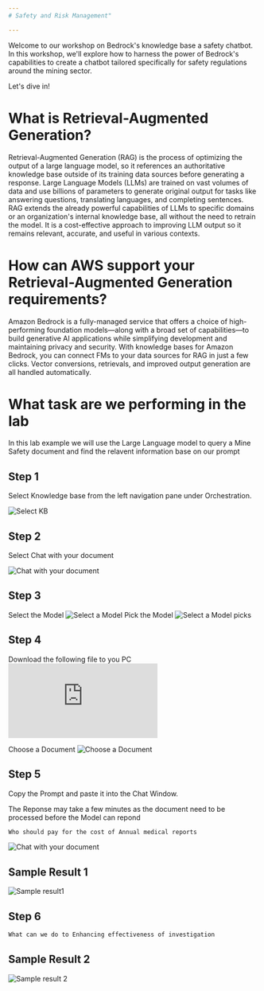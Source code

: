 ```yaml
---
# Safety and Risk Management"

---
```



Welcome to our workshop on Bedrock's knowledge base a safety chatbot. In this workshop, we'll explore how to harness the power of Bedrock's capabilities to create a chatbot tailored specifically for safety regulations around the mining sector.

Let's dive in!

# What is Retrieval-Augmented Generation?
Retrieval-Augmented Generation (RAG) is the process of optimizing the output of a large language model, so it references an authoritative knowledge base outside of its training data sources before generating a response. Large Language Models (LLMs) are trained on vast volumes of data and use billions of parameters to generate original output for tasks like answering questions, translating languages, and completing sentences. RAG extends the already powerful capabilities of LLMs to specific domains or an organization's internal knowledge base, all without the need to retrain the model. It is a cost-effective approach to improving LLM output so it remains relevant, accurate, and useful in various contexts.

# How can AWS support your Retrieval-Augmented Generation requirements?
Amazon Bedrock is a fully-managed service that offers a choice of high-performing foundation models—along with a broad set of capabilities—to build generative AI applications while simplifying development and maintaining privacy and security. With knowledge bases for Amazon Bedrock, you can connect FMs to your data sources for RAG in just a few clicks. Vector conversions, retrievals, and improved output generation are all handled automatically.

# What task are we performing in the lab
In this lab example we will use the Large Language model to query a Mine Safety document and find the relavent information base on our prompt

##  Step 1

Select Knowledge base from the left navigation pane under Orchestration.

![Select KB](https://github.com/kaveerh/bedrock-mining-demo/blob/main/static/safety/select-kb.png )


## Step 2

Select Chat with your document

![Chat with your document](https://github.com/kaveerh/bedrock-mining-demo/blob/main/static/safety/Bedrock-kbselect.png )

## Step 3
Select the Model 
![Select a Model ](https://github.com/kaveerh/bedrock-mining-demo/blob/main/static/safety/kb-modelselect.png)
Pick the Model
![Select a Model picks ](https://github.com/kaveerh/bedrock-mining-demo/blob/main/static/safety/kb-modelpick.png)

## Step  4 
Download the following file to you PC
![Sample Mine SafetyDocument](https://github.com/kaveerh/bedrock-mining-demo/blob/main/static/MineHealthandSafetyAct29-small.pdf "Sample Mine SafetyDocument")

Choose a Document 
![Choose a Document](https://github.com/kaveerh/bedrock-mining-demo/blob/main/static/safety/Kb-fileselect.png )


## Step 5

Copy the Prompt and paste it into the Chat Window.

The Reponse may take a few minutes as the document need to be processed before the Model can repond

```bash
Who should pay for the cost of Annual medical reports
```

![Chat with your document](https://github.com/kaveerh/bedrock-mining-demo/blob/main/static/safety/kb-prompt.png )

## Sample Result 1 

![Sample result1](https://github.com/kaveerh/bedrock-mining-demo/blob/main/static/safety/result1.png )


## Step 6



```bash
What can we do to Enhancing effectiveness of investigation
```
## Sample Result 2

![Sample result 2](https://github.com/kaveerh/bedrock-mining-demo/blob/main/static/safety/result2.png )









